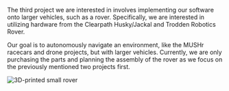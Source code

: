 The third project we are interested in involves implementing our software onto larger vehicles, such as a rover. Specifically, we are interested in utilizing hardware from the Clearpath Husky/Jackal and Trodden Robotics Rover.

Our goal is to autonomously navigate an environment, like the MUSHr racecars and drone projects, but with larger vehicles. Currently, we are only purchasing the parts and planning the assembly of the rover as we focus on the previously mentioned two projects first.

![3D-printed small rover](/assets/images/mushr-car.png)